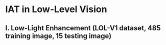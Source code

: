 # IAT in Low-Level Vision

## I. Low-Light Enhancement (LOL-V1 dataset, 485 training image, 15 testing image)